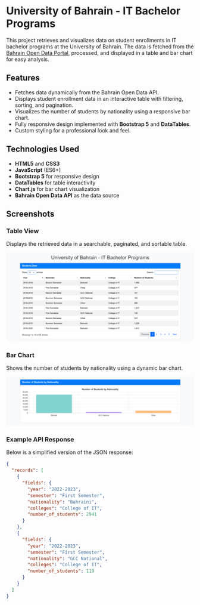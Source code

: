 # University of Bahrain - IT Bachelor Programs

This project retrieves and visualizes data on student enrollments in IT bachelor programs at the University of Bahrain. The data is fetched from the [Bahrain Open Data Portal](https://data.gov.bh/explore/dataset/01-statistics-of-students-nationalities_updated), processed, and displayed in a table and bar chart for easy analysis.

## Features

- Fetches data dynamically from the Bahrain Open Data API.
- Displays student enrollment data in an interactive table with filtering, sorting, and pagination.
- Visualizes the number of students by nationality using a responsive bar chart.
- Fully responsive design implemented with **Bootstrap 5** and **DataTables**.
- Custom styling for a professional look and feel.

## Technologies Used

- **HTML5** and **CSS3**
- **JavaScript** (ES6+)
- **Bootstrap 5** for responsive design
- **DataTables** for table interactivity
- **Chart.js** for bar chart visualization
- **Bahrain Open Data API** as the data source

## Screenshots

### Table View
Displays the retrieved data in a searchable, paginated, and sortable table.

![Table Screenshot](images/table.png)

### Bar Chart
Shows the number of students by nationality using a dynamic bar chart.

![Graph Screenshot](images/chart.png)




### Example API Response
Below is a simplified version of the JSON response:

```json
{
  "records": [
    {
      "fields": {
        "year": "2022-2023",
        "semester": "First Semester",
        "nationality": "Bahraini",
        "colleges": "College of IT",
        "number_of_students": 2941
      }
    },
    {
      "fields": {
        "year": "2022-2023",
        "semester": "First Semester",
        "nationality": "GCC National",
        "colleges": "College of IT",
        "number_of_students": 119
      }
    }
  ]
}
